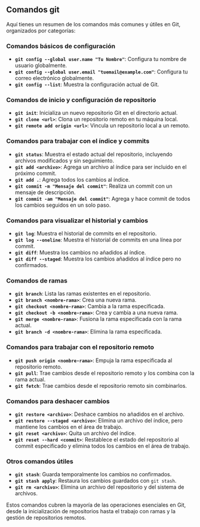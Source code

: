 ## Comandos git

Aquí tienes un resumen de los comandos más comunes y útiles en Git, organizados por categorías:

### Comandos básicos de configuración

- **`git config --global user.name "Tu Nombre"`**: Configura tu nombre de usuario globalmente.
- **`git config --global user.email "tuemail@example.com"`**: Configura tu correo electrónico globalmente.
- **`git config --list`**: Muestra la configuración actual de Git.

### Comandos de inicio y configuración de repositorio

- **`git init`**: Inicializa un nuevo repositorio Git en el directorio actual.
- **`git clone <url>`**: Clona un repositorio remoto en tu máquina local.
- **`git remote add origin <url>`**: Vincula un repositorio local a un remoto.

### Comandos para trabajar con el índice y commits

- **`git status`**: Muestra el estado actual del repositorio, incluyendo archivos modificados y sin seguimiento.
- **`git add <archivo>`**: Agrega un archivo al índice para ser incluido en el próximo commit.
- **`git add .`**: Agrega todos los cambios al índice.
- **`git commit -m "Mensaje del commit"`**: Realiza un commit con un mensaje de descripción.
- **`git commit -am "Mensaje del commit"`**: Agrega y hace commit de todos los cambios seguidos en un solo paso.

### Comandos para visualizar el historial y cambios

- **`git log`**: Muestra el historial de commits en el repositorio.
- **`git log --oneline`**: Muestra el historial de commits en una línea por commit.
- **`git diff`**: Muestra los cambios no añadidos al índice.
- **`git diff --staged`**: Muestra los cambios añadidos al índice pero no confirmados.

### Comandos de ramas

- **`git branch`**: Lista las ramas existentes en el repositorio.
- **`git branch <nombre-rama>`**: Crea una nueva rama.
- **`git checkout <nombre-rama>`**: Cambia a la rama especificada.
- **`git checkout -b <nombre-rama>`**: Crea y cambia a una nueva rama.
- **`git merge <nombre-rama>`**: Fusiona la rama especificada con la rama actual.
- **`git branch -d <nombre-rama>`**: Elimina la rama especificada.

### Comandos para trabajar con el repositorio remoto

- **`git push origin <nombre-rama>`**: Empuja la rama especificada al repositorio remoto.
- **`git pull`**: Trae cambios desde el repositorio remoto y los combina con la rama actual.
- **`git fetch`**: Trae cambios desde el repositorio remoto sin combinarlos.

### Comandos para deshacer cambios

- **`git restore <archivo>`**: Deshace cambios no añadidos en el archivo.
- **`git restore --staged <archivo>`**: Elimina un archivo del índice, pero mantiene los cambios en el área de trabajo.
- **`git reset <archivo>`**: Quita un archivo del índice.
- **`git reset --hard <commit>`**: Restablece el estado del repositorio al commit especificado y elimina todos los cambios en el área de trabajo.

### Otros comandos útiles

- **`git stash`**: Guarda temporalmente los cambios no confirmados.
- **`git stash apply`**: Restaura los cambios guardados con `git stash`.
- **`git rm <archivo>`**: Elimina un archivo del repositorio y del sistema de archivos.

Estos comandos cubren la mayoría de las operaciones esenciales en Git, desde la inicialización de repositorios hasta el trabajo con ramas y la gestión de repositorios remotos.
